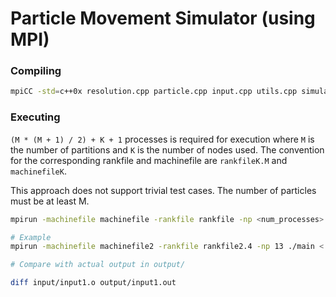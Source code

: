 # Particle Movement Simulator (using MPI)

### Compiling

```sh
mpiCC -std=c++0x resolution.cpp particle.cpp input.cpp utils.cpp simulator.cpp collision.cpp collisions.cpp vector.cpp square.cpp -o main
```

### Executing

`(M * (M + 1) / 2) + K + 1` processes is required for execution where `M` is the number of partitions and `K` is the number of nodes used.
The convention for the corresponding rankfile and machinefile are `rankfileK.M` and `machinefileK`.

This approach does not support trivial test cases. 
The number of particles must be at least M.

```sh
mpirun -machinefile machinefile -rankfile rankfile -np <num_processes> ./main < input_file

# Example
mpirun -machinefile machinefile2 -rankfile rankfile2.4 -np 13 ./main < input/input1.in > input/input1.o

# Compare with actual output in output/

diff input/input1.o output/input1.out
```
